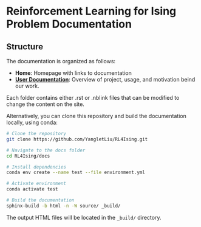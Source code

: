 # Reinforcement Learning for Ising Problem Documentation

## Structure

The documentation is organized as follows:

- **Home**: Homepage with links to documentation
- **[User Documentation](source/user/)**: Overview of project, usage, and motivation beind our work.

Each folder contains either .rst or .nblink files that can be modified to change the content on the site.

Alternatively, you can clone this repository and build the documentation locally, using conda:

```bash
# Clone the repository
git clone https://github.com/YangletLiu/RL4Ising.git

# Navigate to the docs folder
cd RL4Ising/docs

# Install dependencies
conda env create --name test --file environment.yml

# Activate environment  
conda activate test

# Build the documentation
sphinx-build -b html -n -W source/ _build/
```

The output HTML files will be located in the `_build/` directory.